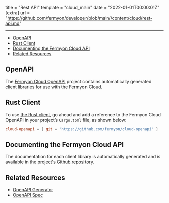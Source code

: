 title = "Rest API"
template = "cloud_main"
date = "2022-01-01T00:00:01Z"
[extra]
url = "https://github.com/fermyon/developer/blob/main//content/cloud/rest-api.md"

---
- [OpenAPI](#openapi)
- [Rust Client](#rust-client)
- [Documenting the Fermyon Cloud API](#documenting-the-fermyon-cloud-api)
- [Related Resources](#related-resources)

## OpenAPI

The [Fermyon Cloud OpenAPI](https://github.com/fermyon/cloud-openapi) project contains automatically generated client libraries for use with the Fermyon Cloud.

## Rust Client

To use [the Rust client](https://github.com/fermyon/cloud-openapi/tree/main/clients/rust), go ahead and add a reference to the Fermyon Cloud OpenAPI in your project’s `Cargo.toml` file, as shown below:

<!-- @nocpy -->

```toml
cloud-openapi = { git = "https://github.com/fermyon/cloud-openapi" }
```

## Documenting the Fermyon Cloud API

The documentation for each client library is automatically generated and is available in the [project's Github repository](https://github.com/fermyon/cloud-openapi/tree/main).

## Related Resources

- [OpenAPI Generator](https://openapi-generator.tech/)
- [OpenAPI Spec](https://www.openapis.org/)